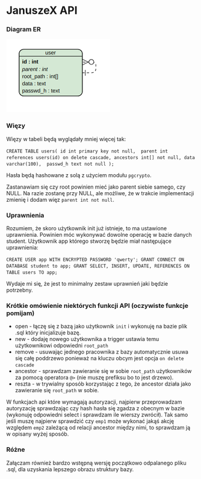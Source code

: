 # JanuszeX API

### Diagram ER

![E-R diagram](er_diagram.png)

### Więzy

Więzy w tabeli będą wyglądały mniej więcej tak:

`CREATE TABLE users(
    id int primary key not null, 
    parent int references users(id) on delete cascade,
    ancestors int[] not null,
    data varchar(100), 
    passwd_h text not null
);`

Hasła będą hashowane z solą z użyciem modułu `pgcrypto`.

Zastanawiam się czy root powinien mieć jako parent siebie samego, czy NULL. 
Na razie zostanę przy NULL, ale możliwe, że w trakcie implementacji zmienię i dodam więz `parent int not null`.

### Uprawnienia

Rozumiem, że skoro użytkownik init już istnieje, to ma ustawione uprawnienia.
Powinien móc wykonywać dowolne operację w bazie danych student.
Użytkownik app którego stworzę będzie miał następujące uprawnienia:

`CREATE USER app WITH ENCRYPTED PASSWORD 'qwerty';
GRANT CONNECT ON DATABASE student to app;
GRANT SELECT, INSERT, UPDATE, REFERENCES ON TABLE users TO app;`

Wydaje mi się, że jest to minimalny zestaw uprawnień jaki będzie potrzebny.

### Krótkie omówienie niektórych funkcji API (oczywiste funkcje pomijam)

* open - łączę się z bazą jako użytkownik `init` i wykonuję na bazie plik .sql który inicjalizuje bazę.
* new - dodaję nowego użytkownika a trigger ustawia temu użytkownikowi odpowiedni `root_path`
* remove - usuwając jednego pracownika z bazy automatycznie usuwa się całę poddrzewo ponieważ na kluczu obcym jest opcja `on delete cascade` 
* ancestor - sprawdzam zawieranie się w sobie `root_path`  użytkowników za pomocą operatora `@>` (nie muszę prefiksu bo to jest drzewo).
* reszta - w trywialny sposób korzystając z tego, że ancestor działa jako zawieranie się `root_path` w sobie.

W funkcjach api które wymagają autoryzacji, najpierw przeprowadzam autoryzację sprawdzając czy hash hasła się 
zgadza z obecnym w bazie (wykonuję odpowiedni select i sprawdzam ile wierszy zwrócił).
Tak samo jeśli muszę najpierw sprawdzić czy `emp1` może wykonać jakąś akcję względem `emp2` zależącą od relacji ancestor między nimi, to sprawdzam ją w opisany wyżej sposób.


### Różne

Załączam również bardzo wstępną wersję początkowo odpalanego pliku .sql, dla uzyskania lepszego obrazu struktury bazy.